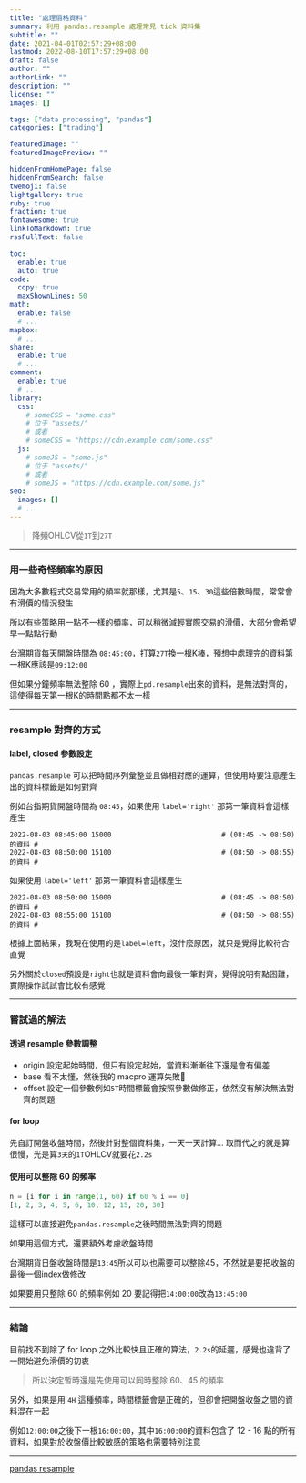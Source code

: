 ```yaml
---
title: "處理價格資料"
summary: 利用 pandas.resample 處理常見 tick 資料集
subtitle: ""
date: 2021-04-01T02:57:29+08:00
lastmod: 2022-08-10T17:57:29+08:00
draft: false
author: ""
authorLink: ""
description: ""
license: ""
images: []

tags: ["data processing", "pandas"]
categories: ["trading"]

featuredImage: ""
featuredImagePreview: ""

hiddenFromHomePage: false
hiddenFromSearch: false
twemoji: false
lightgallery: true
ruby: true
fraction: true
fontawesome: true
linkToMarkdown: true
rssFullText: false

toc:
  enable: true
  auto: true
code:
  copy: true
  maxShownLines: 50
math:
  enable: false
  # ...
mapbox:
  # ...
share:
  enable: true
  # ...
comment:
  enable: true
  # ...
library:
  css:
    # someCSS = "some.css"
    # 位于 "assets/"
    # 或者
    # someCSS = "https://cdn.example.com/some.css"
  js:
    # someJS = "some.js"
    # 位于 "assets/"
    # 或者
    # someJS = "https://cdn.example.com/some.js"
seo:
  images: []
  # ...
---
```


> 降頻OHLCV從`1T`到`27T`
---
### 用一些奇怪頻率的原因
因為大多數程式交易常用的頻率就那樣，尤其是`5`、`15`、`30`這些倍數時間，常常會有滑價的情況發生

所以有些策略用一點不一樣的頻率，可以稍微減輕實際交易的滑價，大部分會希望早一點點行動

台灣期貨每天開盤時間為 `08:45:00`，打算`27T`換一根K棒，預想中處理完的資料第一根K應該是`09:12:00`

但如果分鐘頻率無法整除 60 ，實際上`pd.resample`出來的資料，是無法對齊的，這使得每天第一根K的時間點都不太一樣

---

### resample 對齊的方式
#### label, closed 參數設定
`pandas.resample` 可以把時間序列彙整並且做相對應的運算，但使用時要注意產生出的資料標籤是如何對齊

例如台指期貨開盤時間為 `08:45`，如果使用 `label='right'` 那第一筆資料會這樣產生
```shell
2022-08-03 08:45:00 15000                           # (08:45 -> 08:50)的資料 #
2022-08-03 08:50:00 15100                           # (08:50 -> 08:55)的資料 #
```
如果使用 `label='left'` 那第一筆資料會這樣產生
```shell
2022-08-03 08:50:00 15000                           # (08:45 -> 08:50)的資料 #
2022-08-03 08:55:00 15100                           # (08:50 -> 08:55)的資料 #
```

根據上面結果，我現在使用的是`label=left`，沒什麼原因，就只是覺得比較符合直覺

另外關於`closed`預設是`right`也就是資料會向最後一筆對齊，覺得說明有點困難，實際操作試試會比較有感覺

---
### 嘗試過的解法
#### 透過 resample 參數調整
- origin 設定起始時間，但只有設定起始，當資料漸漸往下還是會有偏差
- base 看不太懂，然後我的 macpro 運算失敗🤣
- offset 設定一個參數例如`5T`時間標籤會按照參數做修正，依然沒有解決無法對齊的問題

#### for loop
先自訂開盤收盤時間，然後針對整個資料集，一天一天計算...
取而代之的就是算很慢，光是算`3天`的`1T`OHLCV就要花`2.2s`

#### 使用可以整除 60 的頻率
```python
n = [i for i in range(1, 60) if 60 % i == 0]
[1, 2, 3, 4, 5, 6, 10, 12, 15, 20, 30]
```
這樣可以直接避免`pandas.resample`之後時間無法對齊的問題

如果用這個方式，還要額外考慮收盤時間

台灣期貨日盤收盤時間是`13:45`所以可以也需要可以整除45，不然就是要把收盤的最後一個index做修改

如果要用只整除 60 的頻率例如 20 要記得把`14:00:00`改為`13:45:00`

---
### 結論
目前找不到除了 for loop 之外比較快且正確的算法，`2.2s`的延遲，感覺也違背了一開始避免滑價的初衷

> 所以決定暫時還是先使用可以同時整除 60、45 的頻率

另外，如果是用 `4H` 這種頻率，時間標籤會是正確的，但卻會把開盤收盤之間的資料混在一起

例如`12:00:00`之後下一根`16:00:00`，其中`16:00:00`的資料包含了 12 - 16 點的所有資料，如果對於收盤價比較敏感的策略也需要特別注意

---
[pandas resample](https://pandas.pydata.org/docs/reference/api/pandas.DataFrame.resample.html)

<!-- cost time : 2022-08-10 15 -> 18 (3hrs) -->